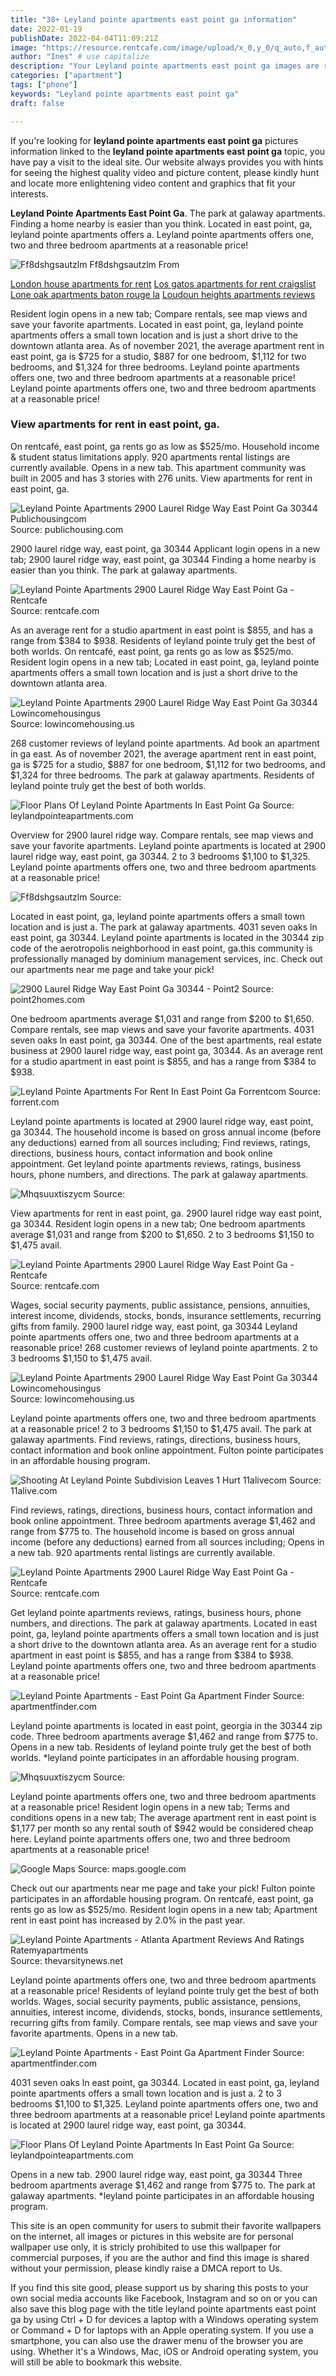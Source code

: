 ```yaml
---
title: "38+ Leyland pointe apartments east point ga information"
date: 2022-01-19
publishDate: 2022-04-04T11:09:21Z
image: "https://resource.rentcafe.com/image/upload/x_0,y_0/q_auto,f_auto,c_limit,w_576,h_260/s3/2/23127/dominium-leyland%20point-leylandpt_2x2_1059-ml-web.jpg"
author: "Ines" # use capitalize
description: "Your Leyland pointe apartments east point ga images are ready. Leyland pointe apartments east point ga are a topic that is being searched for and liked by netizens now. You can Download the Leyland pointe apartments east point ga files here. Download all royalty-free vectors."
categories: ["apartment"]
tags: ["phone"]
keywords: "Leyland pointe apartments east point ga"
draft: false

---
```


If you're looking for **leyland pointe apartments east point ga** pictures information linked to the **leyland pointe apartments east point ga** topic, you have pay a visit to the ideal  site.  Our website always  provides you with  hints  for seeing  the highest  quality video and picture  content, please kindly hunt and locate more enlightening video content and graphics  that fit your interests.

**Leyland Pointe Apartments East Point Ga**. The park at galaway apartments. Finding a home nearby is easier than you think. Located in east point, ga, leyland pointe apartments offers a. Leyland pointe apartments offers one, two and three bedroom apartments at a reasonable price!

![Ff8dshgsautzlm](https://images1.apartments.com/m2/jCQtlAfgFEaorrhRTew8fnTl7oKOGzBUPUb5azdZtV0/H330W495/leyland-pointe-apartments-east-point-ga-map-image-of-the-property.jpg?p=1 "Ff8dshgsautzlm")
Ff8dshgsautzlm From 

[London house apartments for rent](/london-house-apartments-for-rent/)
[Los gatos apartments for rent craigslist](/los-gatos-apartments-for-rent-craigslist/)
[Lone oak apartments baton rouge la](/lone-oak-apartments-baton-rouge-la/)
[Loudoun heights apartments reviews](/loudoun-heights-apartments-reviews/)

Resident login opens in a new tab; Compare rentals, see map views and save your favorite apartments. Located in east point, ga, leyland pointe apartments offers a small town location and is just a short drive to the downtown atlanta area. As of november 2021, the average apartment rent in east point, ga is $725 for a studio, $887 for one bedroom, $1,112 for two bedrooms, and $1,324 for three bedrooms. Leyland pointe apartments offers one, two and three bedroom apartments at a reasonable price! Leyland pointe apartments offers one, two and three bedroom apartments at a reasonable price!

### View apartments for rent in east point, ga.

On rentcafé, east point, ga rents go as low as $525/mo. Household income &amp; student status limitations apply. 920 apartments rental listings are currently available. Opens in a new tab. This apartment community was built in 2005 and has 3 stories with 276 units. View apartments for rent in east point, ga.


![Leyland Pointe Apartments 2900 Laurel Ridge Way East Point Ga 30344 Publichousingcom](https://www.publichousing.com/gallery/211881_ga_leyland-pointe-apartments_khu.jpg "Leyland Pointe Apartments 2900 Laurel Ridge Way East Point Ga 30344 Publichousingcom")
Source: publichousing.com

2900 laurel ridge way, east point, ga 30344 Applicant login opens in a new tab; 2900 laurel ridge way, east point, ga 30344 Finding a home nearby is easier than you think. The park at galaway apartments.

![Leyland Pointe Apartments 2900 Laurel Ridge Way East Point Ga - Rentcafe](https://cdngeneral.rentcafe.com/dmslivecafe/2/23127/Dominium-Leyland%20Point-21%20-%20Exterior-ML-WEB.jpg?width=350 "Leyland Pointe Apartments 2900 Laurel Ridge Way East Point Ga - Rentcafe")
Source: rentcafe.com

As an average rent for a studio apartment in east point is $855, and has a range from $384 to $938. Residents of leyland pointe truly get the best of both worlds. On rentcafé, east point, ga rents go as low as $525/mo. Resident login opens in a new tab; Located in east point, ga, leyland pointe apartments offers a small town location and is just a short drive to the downtown atlanta area.

![Leyland Pointe Apartments 2900 Laurel Ridge Way East Point Ga 30344 Lowincomehousingus](https://www.lowincomehousing.us/gallery/124502_leyland-pointe-apartments_suf.jpg "Leyland Pointe Apartments 2900 Laurel Ridge Way East Point Ga 30344 Lowincomehousingus")
Source: lowincomehousing.us

268 customer reviews of leyland pointe apartments. Ad book an apartment in ga east. As of november 2021, the average apartment rent in east point, ga is $725 for a studio, $887 for one bedroom, $1,112 for two bedrooms, and $1,324 for three bedrooms. The park at galaway apartments. Residents of leyland pointe truly get the best of both worlds.

![Floor Plans Of Leyland Pointe Apartments In East Point Ga](https://resource.rentcafe.com/image/upload/x_0,y_0/q_auto,f_auto,c_limit,w_576,h_260/s3/2/23127/dominium-leyland%20point-leylandpt_3x2_1270-ml-web.jpg "Floor Plans Of Leyland Pointe Apartments In East Point Ga")
Source: leylandpointeapartments.com

Overview for 2900 laurel ridge way. Compare rentals, see map views and save your favorite apartments. Leyland pointe apartments is located at 2900 laurel ridge way, east point, ga 30344. 2 to 3 bedrooms $1,100 to $1,325. Leyland pointe apartments offers one, two and three bedroom apartments at a reasonable price!

![Ff8dshgsautzlm](https://images1.apartments.com/m2/jCQtlAfgFEaorrhRTew8fnTl7oKOGzBUPUb5azdZtV0/H330W495/leyland-pointe-apartments-east-point-ga-map-image-of-the-property.jpg?p=1 "Ff8dshgsautzlm")
Source: 

Located in east point, ga, leyland pointe apartments offers a small town location and is just a. The park at galaway apartments. 4031 seven oaks ln east point, ga 30344. Leyland pointe apartments is located in the 30344 zip code of the aerotropolis neighborhood in east point, ga.this community is professionally managed by dominium management services, inc. Check out our apartments near me page and take your pick!

![2900 Laurel Ridge Way East Point Ga 30344 - Point2](https://mediavault.point2.com/p2h/listing/cbc8/6bfc/94b6/a17e2e1f0fd9f75c3df9/nwm_large.jpg "2900 Laurel Ridge Way East Point Ga 30344 - Point2")
Source: point2homes.com

One bedroom apartments average $1,031 and range from $200 to $1,650. Compare rentals, see map views and save your favorite apartments. 4031 seven oaks ln east point, ga 30344. One of the best apartments, real estate business at 2900 laurel ridge way, east point ga, 30344. As an average rent for a studio apartment in east point is $855, and has a range from $384 to $938.

![Leyland Pointe Apartments For Rent In East Point Ga Forrentcom](https://images1.forrent.com/i2/eeguejPS5yCThwq5pGttJ0JS1CBeHouhAPdDYCzHL_E/117/image.jpg "Leyland Pointe Apartments For Rent In East Point Ga Forrentcom")
Source: forrent.com

Leyland pointe apartments is located at 2900 laurel ridge way, east point, ga 30344. The household income is based on gross annual income (before any deductions) earned from all sources including; Find reviews, ratings, directions, business hours, contact information and book online appointment. Get leyland pointe apartments reviews, ratings, business hours, phone numbers, and directions. The park at galaway apartments.

![Mhqsuuxtiszycm](https://lh5.googleusercontent.com/p/AF1QipNpVYpG788QuQuYeGqm6ZsB0R-HFEgDGj76NBFD=w600-h650-p-k-no "Mhqsuuxtiszycm")
Source: 

View apartments for rent in east point, ga. 2900 laurel ridge way east point, ga 30344. Resident login opens in a new tab; One bedroom apartments average $1,031 and range from $200 to $1,650. 2 to 3 bedrooms $1,150 to $1,475 avail.

![Leyland Pointe Apartments 2900 Laurel Ridge Way East Point Ga - Rentcafe](https://cdngeneral.rentcafe.com/dmslivecafe/2/23127/Dominium-Leyland%20Point-23%20-%20Dining%20Room-ML-WEB.jpg?width=350 "Leyland Pointe Apartments 2900 Laurel Ridge Way East Point Ga - Rentcafe")
Source: rentcafe.com

Wages, social security payments, public assistance, pensions, annuities, interest income, dividends, stocks, bonds, insurance settlements, recurring gifts from family. 2900 laurel ridge way, east point, ga 30344 Leyland pointe apartments offers one, two and three bedroom apartments at a reasonable price! 268 customer reviews of leyland pointe apartments. 2 to 3 bedrooms $1,150 to $1,475 avail.

![Leyland Pointe Apartments 2900 Laurel Ridge Way East Point Ga 30344 Lowincomehousingus](https://www.lowincomehousing.us/gallery/124502_leyland-pointe-apartments_fey.jpg "Leyland Pointe Apartments 2900 Laurel Ridge Way East Point Ga 30344 Lowincomehousingus")
Source: lowincomehousing.us

Leyland pointe apartments offers one, two and three bedroom apartments at a reasonable price! 2 to 3 bedrooms $1,150 to $1,475 avail. The park at galaway apartments. Find reviews, ratings, directions, business hours, contact information and book online appointment. Fulton pointe participates in an affordable housing program.

![Shooting At Leyland Pointe Subdivision Leaves 1 Hurt 11alivecom](https://media.11alive.com/assets/WXIA/images/2626e85c-4488-4906-919b-a1caf9b00ddc/2626e85c-4488-4906-919b-a1caf9b00ddc_750x422.jpg "Shooting At Leyland Pointe Subdivision Leaves 1 Hurt 11alivecom")
Source: 11alive.com

Find reviews, ratings, directions, business hours, contact information and book online appointment. Three bedroom apartments average $1,462 and range from $775 to. The household income is based on gross annual income (before any deductions) earned from all sources including; Opens in a new tab. 920 apartments rental listings are currently available.

![Leyland Pointe Apartments 2900 Laurel Ridge Way East Point Ga - Rentcafe](https://cdngeneral.rentcafe.com/dmslivecafe/2/23127/Dominium-Leyland%20Point-30%20-%20Garage-ML-WEB.jpg?width=850&amp;mode=pad&amp;bgcolor=333333&amp;quality=80 "Leyland Pointe Apartments 2900 Laurel Ridge Way East Point Ga - Rentcafe")
Source: rentcafe.com

Get leyland pointe apartments reviews, ratings, business hours, phone numbers, and directions. The park at galaway apartments. Located in east point, ga, leyland pointe apartments offers a small town location and is just a short drive to the downtown atlanta area. As an average rent for a studio apartment in east point is $855, and has a range from $384 to $938. Leyland pointe apartments offers one, two and three bedroom apartments at a reasonable price!

![Leyland Pointe Apartments - East Point Ga Apartment Finder](https://image1.apartmentfinder.com/i2/RcBfidVwfsKZ7iTPvJYeW75o0xqJN1N8bCLKmyRDOFs/111/leyland-pointe-apartments-east-point-ga-building-photo.jpg "Leyland Pointe Apartments - East Point Ga Apartment Finder")
Source: apartmentfinder.com

Leyland pointe apartments is located in east point, georgia in the 30344 zip code. Three bedroom apartments average $1,462 and range from $775 to. Opens in a new tab. Residents of leyland pointe truly get the best of both worlds. *leyland pointe participates in an affordable housing program.

![Mhqsuuxtiszycm](https://lh5.googleusercontent.com/p/AF1QipN8cAuVvKCfFBMEuhR6z85Mr3-hzOHfdLQNkWTb=w600-h650-p-k-no "Mhqsuuxtiszycm")
Source: 

Leyland pointe apartments offers one, two and three bedroom apartments at a reasonable price! Resident login opens in a new tab; Terms and conditions opens in a new tab; The average apartment rent in east point is $1,177 per month so any rental south of $942 would be considered cheap here. Leyland pointe apartments offers one, two and three bedroom apartments at a reasonable price!

![Google Maps](https://lh5.googleusercontent.com/p/AF1QipOQMhnmvIqHUEJKdUnFmtZf7SbENzdrXB5yzQGk=w600-h650-p-k-no "Google Maps")
Source: maps.google.com

Check out our apartments near me page and take your pick! Fulton pointe participates in an affordable housing program. On rentcafé, east point, ga rents go as low as $525/mo. Resident login opens in a new tab; Apartment rent in east point has increased by 2.0% in the past year.

![Leyland Pointe Apartments - Atlanta Apartment Reviews And Ratings Ratemyapartments](https://d2gk0uetp1q970.cloudfront.net/5099c98e77ab9b0e7739b2d6a4f48222/940x517xcrop_middle/95/https/ratemyapartments.s3.amazonaws.com/csa/r=3/jpg/files/49/50/4950e60238edd749ef53bfe066_original.jpg "Leyland Pointe Apartments - Atlanta Apartment Reviews And Ratings Ratemyapartments")
Source: thevarsitynews.net

Leyland pointe apartments offers one, two and three bedroom apartments at a reasonable price! Residents of leyland pointe truly get the best of both worlds. Wages, social security payments, public assistance, pensions, annuities, interest income, dividends, stocks, bonds, insurance settlements, recurring gifts from family. Compare rentals, see map views and save your favorite apartments. Opens in a new tab.

![Leyland Pointe Apartments - East Point Ga Apartment Finder](https://image1.apartmentfinder.com/i2/sPGG2pPIITgZGurTlG0GPMF8u--GD26V8bXcc7qwe0k/111/leyland-pointe-apartments-east-point-ga-building-photo.jpg "Leyland Pointe Apartments - East Point Ga Apartment Finder")
Source: apartmentfinder.com

4031 seven oaks ln east point, ga 30344. Located in east point, ga, leyland pointe apartments offers a small town location and is just a. 2 to 3 bedrooms $1,100 to $1,325. Leyland pointe apartments offers one, two and three bedroom apartments at a reasonable price! Leyland pointe apartments is located at 2900 laurel ridge way, east point, ga 30344.

![Floor Plans Of Leyland Pointe Apartments In East Point Ga](https://resource.rentcafe.com/image/upload/x_0,y_0/q_auto,f_auto,c_limit,w_576,h_260/s3/2/23127/dominium-leyland%20point-leylandpt_2x2_1059-ml-web.jpg "Floor Plans Of Leyland Pointe Apartments In East Point Ga")
Source: leylandpointeapartments.com

Opens in a new tab. 2900 laurel ridge way, east point, ga 30344 Three bedroom apartments average $1,462 and range from $775 to. The park at galaway apartments. *leyland pointe participates in an affordable housing program.

This site is an open community for users to submit their favorite wallpapers on the internet, all images or pictures in this website are for personal wallpaper use only, it is stricly prohibited to use this wallpaper for commercial purposes, if you are the author and find this image is shared without your permission, please kindly raise a DMCA report to Us.

If you find this site good, please support us by sharing this posts to your own social media accounts like Facebook, Instagram and so on or you can also save this blog page with the title leyland pointe apartments east point ga by using Ctrl + D for devices a laptop with a Windows operating system or Command + D for laptops with an Apple operating system. If you use a smartphone, you can also use the drawer menu of the browser you are using. Whether it's a Windows, Mac, iOS or Android operating system, you will still be able to bookmark this website.
